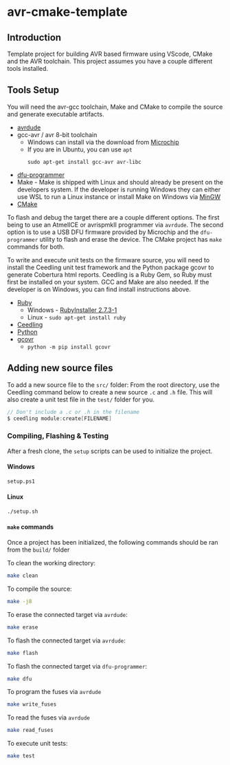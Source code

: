 # avr-cmake-template

## Introduction
Template project for building AVR based firmware using VScode, CMake and the AVR toolchain. This project assumes you have a couple different tools installed.

## Tools Setup
You will need the avr-gcc toolchain, Make and CMake to compile the source and generate executable artifacts.
-   [avrdude](https://github.com/avrdudes/avrdude)
-   gcc-avr / avr 8-bit toolchain
    - Windows can install via the download from [Microchip](https://www.microchip.com/en-us/tools-resources/develop/microchip-studio/gcc-compilers)
    - If you are in Ubuntu, you can use ```apt```
        ```shell
        sudo apt-get install gcc-avr avr-libc
        ```
-   [dfu-programmer](https://dfu-programmer.github.io/)
-   Make -  Make is shipped with Linux and should already be present on the developers system. If the developer is running Windows they can either use WSL to run a Linux instance or install Make on Windows via [MinGW](https://sourceforge.net/projects/mingw/)
-   [CMake](https://cmake.org/download/)

To flash and debug the target there are a couple different options. The first being to use an AtmelICE or avrispmkII programmer via ```avrdude```. The second option is to use a USB DFU firmware provided by Microchip and the ```dfu-programmer``` utility to flash and erase the device. The CMake project has ```make``` commands for both.

To write and execute unit tests on the firmware source, you will need to install the Ceedling unit test framework and the Python package gcovr to generate Cobertura html reports. Ceedling is a Ruby Gem, so Ruby must first be installed on your system. GCC and Make are also needed. If the developer is on Windows, you can find install instructions above.
-   [Ruby](https://www.ruby-lang.org)
    - Windows - [RubyInstaller 2.7.3-1](https://github.com/oneclick/rubyinstaller2/releases/download/RubyInstaller-2.7.3-1/rubyinstaller-2.7.3-1-x64.exe)
    - Linux - ```sudo apt-get install ruby```
-   [Ceedling](http://www.throwtheswitch.org/ceedling)
-   [Python](https://www.python.org/downloads/)
-   [gcovr](https://gcovr.com/en/stable/)
    - ```python -m pip install gcovr```

## Adding new source files
To add a new source file to the ```src/``` folder: From the root directory, use the Ceedling command below to create a new source ```.c``` and ```.h``` file. This will also create a unit test file in the ```test/``` folder for you.
```c
// Don't include a .c or .h in the filename
$ ceedling module:create[FILENAME]
```

### Compiling, Flashing & Testing
After a fresh clone, the ```setup``` scripts can be used to initialize the project.
#### Windows
```bash
setup.ps1
```
#### Linux
```bash
./setup.sh
```

#### ```make``` commands
Once a project has been initialized, the following commands should be ran from the ```build/``` folder

To clean the working directory:
```bash
make clean
```

To compile the source:
```bash
make -j8
```

To erase the connected target via ```avrdude```:
```bash
make erase
```

To flash the connected target via ```avrdude```:
```bash
make flash
```

To flash the connected target via ```dfu-programmer```:
```bash
make dfu
```

To program the fuses via ```avrdude```
```bash
make write_fuses
```

To read the fuses via ```avrdude```
```bash
make read_fuses
```

To execute unit tests:
```bash
make test
```

